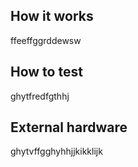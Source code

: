 <!---

This file is used to generate your project datasheet. Please fill in the information below and delete any unused
sections.

You can also include images in this folder and reference them in the markdown. Each image must be less than
512 kb in size, and the combined size of all images must be less than 1 MB.
-->

## How it works

ffeeffggrddewsw

## How to test

ghytfredfgthhj

## External hardware

ghytvffgghyhhjjkikklijk
